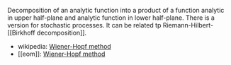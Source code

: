 Decomposition of an analytic function into a product of a function analytic in upper half-plane and analytic function in lower half-plane. There is a version for stochastic processes. It can be related tp Riemann-Hilbert-[[Birkhoff decomposition]].

* wikipedia: [Wiener-Hopf method](http://en.wikipedia.org/wiki/Wiener%E2%80%93Hopf_method)
* [[eom]]: [Wiener-Hopf method](http://www.encyclopediaofmath.org/index.php/Wiener%E2%80%93Hopf_method)